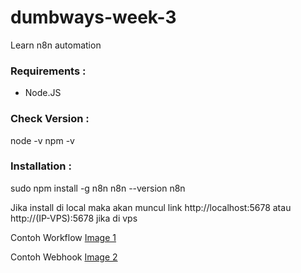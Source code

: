 # dumbways-week-3
Learn n8n automation

### Requirements :
- Node.JS


### Check Version :
node -v
npm -v


### Installation :
sudo npm install -g n8n
n8n --version
n8n

Jika install di local maka akan muncul link http://localhost:5678 atau http://(IP-VPS):5678 jika di vps

Contoh Workflow
[Image 1](https://raw.githubusercontent.com/asamarsal/dumbways-week-3/main/image/1.PNG)

Contoh Webhook
[Image 2](https://raw.githubusercontent.com/asamarsal/dumbways-week-3/main/image/2.PNG)

